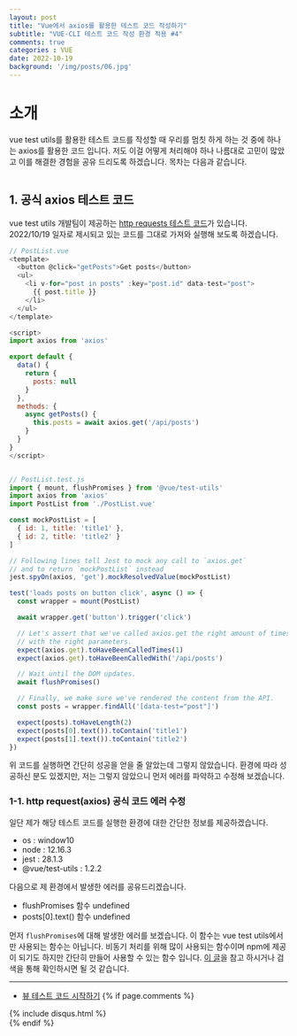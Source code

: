 ```yaml
---
layout: post
title: "Vue에서 axios를 활용한 테스트 코드 작성하기"
subtitle: "VUE-CLI 테스트 코드 작성 환경 적용 #4"
comments: true
categories : VUE
date: 2022-10-19
background: '/img/posts/06.jpg'
---
```


# 소개
vue test utils를 활용한 테스트 코드를 작성할 때 우리를 멈칫 하게 하는 것 중에 하나는 axios를 활용한 코드 입니다.
저도 이걸 어떻게 처리해야 하나 나름대로 고민이 많았고 이를 해결한 경험을 공유 드리도록 하겠습니다.
목차는 다음과 같습니다.
```
```

## 1. 공식 axios 테스트 코드
vue test utils 개발팀이 제공하는 [http requests 테스트 코드](https://test-utils.vuejs.org/guide/advanced/http-requests.html)가 있습니다.
2022/10/19 일자로 제시되고 있는 코드를 그대로 가져와 실행해 보도록 하겠습니다.
```javascript
// PostList.vue
<template>
  <button @click="getPosts">Get posts</button>
  <ul>
    <li v-for="post in posts" :key="post.id" data-test="post">
      {{ post.title }}
    </li>
  </ul>
</template>

<script>
import axios from 'axios'

export default {
  data() {
    return {
      posts: null
    }
  },
  methods: {
    async getPosts() {
      this.posts = await axios.get('/api/posts')
    }
  }
}
</script>


// PostList.test.js
import { mount, flushPromises } from '@vue/test-utils'
import axios from 'axios'
import PostList from './PostList.vue'

const mockPostList = [
  { id: 1, title: 'title1' },
  { id: 2, title: 'title2' }
]

// Following lines tell Jest to mock any call to `axios.get`
// and to return `mockPostList` instead
jest.spyOn(axios, 'get').mockResolvedValue(mockPostList)

test('loads posts on button click', async () => {
  const wrapper = mount(PostList)

  await wrapper.get('button').trigger('click')

  // Let's assert that we've called axios.get the right amount of times and
  // with the right parameters.
  expect(axios.get).toHaveBeenCalledTimes(1)
  expect(axios.get).toHaveBeenCalledWith('/api/posts')

  // Wait until the DOM updates.
  await flushPromises()

  // Finally, we make sure we've rendered the content from the API.
  const posts = wrapper.findAll('[data-test="post"]')

  expect(posts).toHaveLength(2)
  expect(posts[0].text()).toContain('title1')
  expect(posts[1].text()).toContain('title2')
})
```

위 코드를 실행하면 간단히 성공을 얻을 줄 알았는데 그렇지 않았습니다.
환경에 따라 성공하신 분도 있겠지만, 저는 그렇지 않았으니 먼저 에러를 파악하고 수정해 보겠습니다.

### 1-1. http request(axios) 공식 코드 에러 수정
일단 제가 해당 테스트 코드를 실행한 환경에 대한 간단한 정보를 제공하겠습니다.
- os : window10
- node : 12.16.3
- jest : 28.1.3
- @vue/test-utils : 1.2.2

다음으로 제 환경에서 발생한 에러를 공유드리겠습니다.
- flushPromises 함수 undefined
- posts[0].text() 함수 undefined

먼저 `flushPromises`에 대해 발생한 에러를 보겠습니다.
이 함수는 vue test utils에서만 사용되는 함수는 아닙니다.
비동기 처리를 위해 많이 사용되는 함수이며 npm에 제공이 되기도 하지만 간단히 만들어 사용할 수 있는 함수 입니다.
[이 글](https://imch.dev/posts/why-does-flush-promises-work-the-way-that-it-does/)을 참고 하시거나 검색을 통해 확인하시면 될 것 같습니다.



---
- [뷰 테스트 코드 시작하기](http)
{% if page.comments %}
<div id="post-disqus" class="container">
{% include disqus.html %}
</div>
{% endif %}
